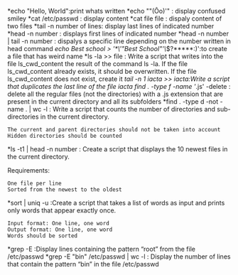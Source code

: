 *echo "Hello, World":print whats written
*echo "\"(Ôo)'" : display confused smiley
*cat /etc/passwd : display content
*cat file file : dispaly content of two files
*tail -n number of lines: display last lines of indicated number
*head -n number : displays first lines of indicated number
*head -n number | tail -n number : dispalys a specific line depending on the number written in head command
*echo Best school > '\*\\'"Best School"\'\\*$\?\*\*\*\*\*:)':to create a file that has weird name
*ls -la >> file : Write a script that writes into the file ls_cwd_content the result of the command ls -la. If the file ls_cwd_content already exists, it should be overwritten. If the file ls_cwd_content does not exist, create it
*tail -n 1 iacta >> iacta:Write a script that duplicates the last line of the file iacta
find . -type f -name '*.js' -delete : delete all the regular files (not the directories) with a .js extension that are present in the current directory and all its subfolders
*find . -type d -not -name . | wc -l : Write a script that counts the number of directories and sub-directories in the current directory.

    The current and parent directories should not be taken into account
    Hidden directories should be counted
*ls -t1 | head -n number : Create a script that displays the 10 newest files in the current directory.

Requirements:

    One file per line
    Sorted from the newest to the oldest
*sort | uniq -u :Create a script that takes a list of words as input and prints only words that appear exactly once.

    Input format: One line, one word
    Output format: One line, one word
    Words should be sorted
*grep -E :Display lines containing the pattern “root” from the file /etc/passwd
*grep -E "bin" /etc/passwd | wc -l : Display the number of lines that contain the pattern “bin” in the file /etc/passwd 
